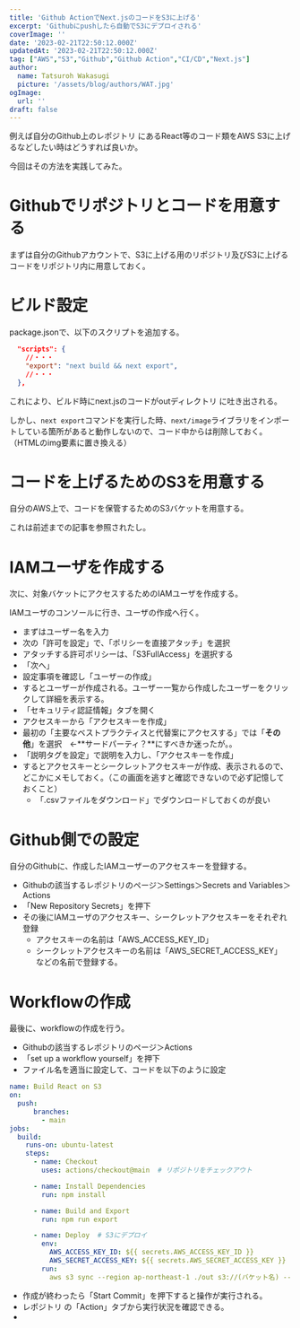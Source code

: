 ```yaml
---
title: 'Github ActionでNext.jsのコードをS3に上げる'
excerpt: 'Githubにpushしたら自動でS3にデプロイされる'
coverImage: ''
date: '2023-02-21T22:50:12.000Z'
updatedAt: '2023-02-21T22:50:12.000Z'
tag: ["AWS","S3","Github","Github Action","CI/CD","Next.js"]
author:
  name: Tatsuroh Wakasugi
  picture: '/assets/blog/authors/WAT.jpg'
ogImage:
  url: ''
draft: false
---
```


例えば自分のGithub上のレポジトリ にあるReact等のコード類をAWS S3に上げるなどしたい時はどうすれば良いか。

今回はその方法を実践してみた。

# Githubでリポジトリとコードを用意する

まずは自分のGithubアカウントで、S3に上げる用のリポジトリ及びS3に上げるコードをリポジトリ内に用意しておく。

# ビルド設定

package.jsonで、以下のスクリプトを追加する。

```json
  "scripts": {
    //・・・
    "export": "next build && next export",
    //・・・
  },
```

これにより、ビルド時にnext.jsのコードがoutディレクトリ に吐き出される。

しかし、`next export`コマンドを実行した時、`next/image`ライブラリをインポートしている箇所があると動作しないので、コード中からは削除しておく。（HTMLのimg要素に置き換える）

# コードを上げるためのS3を用意する

自分のAWS上で、コードを保管するためのS3バケットを用意する。

これは前述までの記事を参照されたし。

# IAMユーザを作成する

次に、対象バケットにアクセスするためのIAMユーザを作成する。

IAMユーザのコンソールに行き、ユーザの作成へ行く。

- まずはユーザー名を入力
- 次の「許可を設定」で、「ポリシーを直接アタッチ」を選択
- アタッチする許可ポリシーは、「S3FullAccess」を選択する
- 「次へ」
- 設定事項を確認し「ユーザーの作成」
- するとユーザーが作成される。ユーザー一覧から作成したユーザーをクリックして詳細を表示する。
- 「セキュリティ認証情報」タブを開く
- アクセスキーから「アクセスキーを作成」
- 最初の「主要なベストプラクティスと代替案にアクセスする」では「**その他**」を選択　←**サードパーティ？**にすべきか迷ったが。。
- 「説明タグを設定」で説明を入力し、「アクセスキーを作成」
- するとアクセスキーとシークレットアクセスキーが作成、表示されるので、どこかにメモしておく。（この画面を逃すと確認できないので必ず記憶しておくこと）
  - 「.csvファイルをダウンロード」でダウンロードしておくのが良い

# Github側での設定

自分のGithubに、作成したIAMユーザーのアクセスキーを登録する。

- Githubの該当するレポジトリのページ＞Settings＞Secrets and Variables＞Actions
- 「New Repository Secrets」を押下
- その後にIAMユーザのアクセスキー、シークレットアクセスキーをそれぞれ登録
  - アクセスキーの名前は「AWS_ACCESS_KEY_ID」
  - シークレットアクセスキーの名前は「AWS_SECRET_ACCESS_KEY」　などの名前で登録する。


# Workflowの作成

最後に、workflowの作成を行う。

- Githubの該当するレポジトリのページ＞Actions
- 「set up a workflow yourself」を押下
- ファイル名を適当に設定して、コードを以下のように設定

```yaml
name: Build React on S3
on:
  push:
      branches:
        - main
jobs:
  build:
    runs-on: ubuntu-latest
    steps:
      - name: Checkout
        uses: actions/checkout@main  # リポジトリをチェックアウト

      - name: Install Dependencies
        run: npm install

      - name: Build and Export
        run: npm run export

      - name: Deploy  # S3にデプロイ 
        env:
          AWS_ACCESS_KEY_ID: ${{ secrets.AWS_ACCESS_KEY_ID }}
          AWS_SECRET_ACCESS_KEY: ${{ secrets.AWS_SECRET_ACCESS_KEY }}
        run: 
          aws s3 sync --region ap-northeast-1 ./out s3://(バケット名) --delete
```

- 作成が終わったら「Start Commit」を押下すると操作が実行される。
- レポジトリ の「Action」タブから実行状況を確認できる。
- 